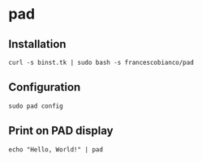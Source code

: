 # pad

## Installation

```shell
curl -s binst.tk | sudo bash -s francescobianco/pad
```

## Configuration

```shell
sudo pad config
```

## Print on PAD display

```shell
echo "Hello, World!" | pad
```

